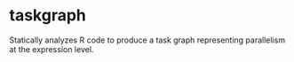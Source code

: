 # taskgraph

Statically analyzes R code to produce a task graph representing parallelism at the expression level.
